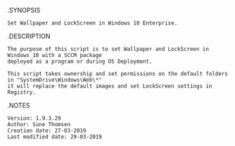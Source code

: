 .SYNOPSIS

	Set Wallpaper and LockScreen in Windows 10 Enterprise.

.DESCRIPTION

	The purpose of this script is to set Wallpaper and LockScreen in Windows 10 with a SCCM package 
	deployed as a program or during OS Deployment.

	This script takes ownership and set permissions on the default folders in "SystemDrive\Windows\Web\*"
	it will replace the default images and set LockScreen settings in Registry.

.NOTES

	Version: 1.9.3.29
	Author: Sune Thomsen
	Creation date: 27-03-2019
	Last modified date: 29-03-2019
